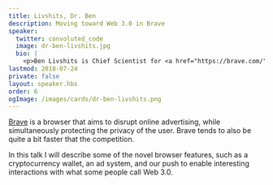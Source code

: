 ```yaml
---
title: Livshits, Dr. Ben
description: Moving toward Web 3.0 in Brave
speaker:
  twitter: convoluted_code
  image: dr-ben-livshits.jpg
  bio: |
    <p>Ben Livshits is Chief Scientist for <a href="https://brave.com/">Brave Software</a>, the company behind the Brave browser, a fast, open source, privacy-focused browser that blocks intrusive ads and trackers. He is also a Reader at Imperial College London and an affiliate professor at the University of Washington. Previously, he was a research scientist at Microsoft Research. He received a bachelor's degree from Cornell University in 1999, and his Ph.D. in Computer Science from Stanford University in 2006.</p> <p>Ben's research interests include application of sophisticated static and dynamic analysis techniques to finding errors in programs. Ben has published papers at PLDI, POPL, Oakland Security, Usenix Security, CCS, SOSP, ICSE, FSE, and many other venues. He is the author of over 100 academic papers, dozens of patents, and multiple tech transfer awards for bringing research into practice.</p>
lastmod: 2018-07-24
private: false
layout: speaker.hbs
order: 6
ogImage: /images/cards/dr-ben-livshits.png
---
```


[Brave](https://brave.com) is a browser that aims to disrupt online advertising, while simultaneously protecting the privacy of the user. Brave tends to also be quite a bit faster that the competition.

In this talk I will describe some of the novel browser features, such as a cryptocurrency wallet, an ad system, and our push to enable interesting interactions with what some people call Web 3.0.
